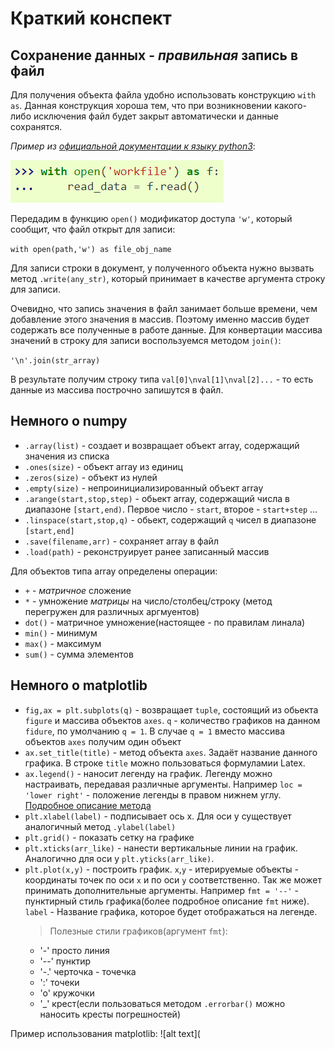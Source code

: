 # Краткий конспект 

## Сохранение данных - _правильная_ запись в файл 

Для получения объекта файла удобно использовать конструкцию `with as`. Данная конструкция хороша тем, что при возникновении какого-либо исключения файл будет закрыт автоматически и данные сохранятся. 

_Пример из_ [_официальной документации к языку python3_](https://docs.python.org/3/):

![alt text](https://github.com/ShmakovVladimir/MIPTengineering/blob/main/RC_lab/synopsis/openFile.png)


Передадим в функцию `open()` модификатор доступа `'w'`, который сообщит, что файл открыт для записи:

`with open(path,'w') as file_obj_name`

Для записи строки в документ, у полученного объекта нужно вызвать метод `.write(any_str)`, который принимает в качестве аргумента строку для записи. 

Очевидно, что запись значения в файл занимает больше времени, чем добавление этого значения в массив. Поэтому именно массив будет содержать все полученные в работе данные.
Для конвертации массива значений в строку для записи воспользуемся методом `join()`:

`'\n'.join(str_array)` 

В результате получим строку типа `val[0]\nval[1]\nval[2]...` - то есть данные из массива построчно запишутся в файл.

## Немного о numpy

- `.array(list)` - создает и возвращает объект array, содержащий значения из списка
- `.ones(size)` - объект array из единиц
- `.zeros(size)` - объект из нулей
- `.empty(size)` - непроинициализированный объект array
- `.arange(start,stop,step)` - обьект array, содержащий числа в диапазоне `[start,end)`. Первое число - `start`, второе - `start+step` ...
- `.linspace(start,stop,q)` - обьект, содержащий `q` чисел в диапазоне `[start,end]`
- `.save(filename,arr)` - сохраняет array в файл 
- `.load(path)` - реконструирует ранее записанный массив

Для объектов типа array определены операции:

- `+` - _матричное_ сложение
- `*` - умножение _матрицы_ на число/cтолбец/строку (метод перегружен для различных аргмуентов)
- `dot()` - матричное умножение(настоящее - по правилам линала)
- `min()` - минимум
- `max()` - максимум 
- `sum()` - сумма элементов


## Немного о matplotlib

- `fig,ax = plt.subplots(q)` - возвращает `tuple`, состоящий из обьекта `figure` и массива объектов `axes`. `q` - количество графиков на данном `fidure`, по умолчанию `q = 1`. В случае `q = 1` вместо массива объектов `axes` получим один объект
- `ax.set_title(title)` - метод объекта `axes`. Задаёт название данного графика. В строке `title` можно пользоваться формуламии Latex.
- `ax.legend()` - наносит легенду на график. Легенду можно настраивать, передавая различные аргументы. Например `loc = 'lower right'` - положение легенды в правом нижнем углу. [Подробное описание метода](https://matplotlib.org/3.5.0/api/_as_gen/matplotlib.pyplot.legend.html)
- `plt.xlabel(label)` - подписывает ось x. Для оси y существует аналогичный метод `.ylabel(label)`
- `plt.grid()` - показать сетку на графике
- `plt.xticks(arr_like)` - нанести вертикальные линии на график. Аналогично для оси y `plt.yticks(arr_like)`.
- `plt.plot(x,y)` - построить график. `x`,`y` - итерируемые объекты - координаты точек по оси `x` и по оси `y` соответственно. Так же может принимать дополнительные аргументы. Например `fmt = '--'` - пунктирный стиль графика(более подробное описание `fmt` ниже). `label` - Название графика, которое будет отображаться на легенде.
	> Полезные стили графиков(аргумент `fmt`):
	- '-'      	просто линия 
	- '--'     	пунктир
	- '-.'      черточка - точечка
	- ':'       точеки 
	- 'o'       кружочки 
	- '_'       крест(если пользоваться методом `.errorbar()` можно наносить кресты погрешностей)

Пример использования matplotlib:
![alt text](


